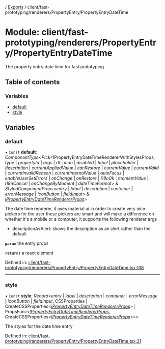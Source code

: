 [](../README.md) / [Exports](../modules.md) / client/fast-prototyping/renderers/PropertyEntry/PropertyEntryDateTime

# Module: client/fast-prototyping/renderers/PropertyEntry/PropertyEntryDateTime

The property entry date time for fast prototyping

## Table of contents

### Variables

- [default](client_fast_prototyping_renderers_propertyentry_propertyentrydatetime.md#default)
- [style](client_fast_prototyping_renderers_propertyentry_propertyentrydatetime.md#style)

## Variables

### default

• `Const` **default**: *ComponentType*<*Pick*<IPropertyEntryDateTimeRendererWithStylesProps, *type* \| *propertyId* \| *args* \| *rtl* \| *icon* \| *disabled* \| *label* \| *placeholder* \| *description* \| *currentAppliedValue* \| *canRestore* \| *currentValue* \| *currentValid* \| *currentInvalidReason* \| *currentInternalValue* \| *autoFocus* \| *enableUserSetErrors* \| *onChange* \| *onRestore* \| *i18nOk* \| *momentValue* \| *i18nCancel* \| *onChangeByMoment* \| *dateTimeFormat*\> & *StyledComponentProps*<*entry* \| *label* \| *description* \| *container* \| *errorMessage* \| *iconButton* \| *fieldInput*\> & [*IPropertyEntryDateTimeRendererProps*](../interfaces/client_internal_components_propertyentry_propertyentrydatetime.ipropertyentrydatetimerendererprops.md)\>

The date time renderer, it uses material ui in order to create very nice pickers for the user
these pickers are smart and will make a difference on whether it's a mobile or a computer,
it supports the following renderer args

- descriptionAsAlert: shows the description as an alert rather than the default

**`param`** the entry props

**`returns`** a react element

Defined in: [client/fast-prototyping/renderers/PropertyEntry/PropertyEntryDateTime.tsx:108](https://github.com/onzag/itemize/blob/28218320/client/fast-prototyping/renderers/PropertyEntry/PropertyEntryDateTime.tsx#L108)

___

### style

• `Const` **style**: *Record*<*entry* \| *label* \| *description* \| *container* \| *errorMessage* \| *iconButton* \| *fieldInput*, CSSProperties \| CreateCSSProperties<[*IPropertyEntryDateTimeRendererProps*](../interfaces/client_internal_components_propertyentry_propertyentrydatetime.ipropertyentrydatetimerendererprops.md)\> \| PropsFunc<[*IPropertyEntryDateTimeRendererProps*](../interfaces/client_internal_components_propertyentry_propertyentrydatetime.ipropertyentrydatetimerendererprops.md), CreateCSSProperties<[*IPropertyEntryDateTimeRendererProps*](../interfaces/client_internal_components_propertyentry_propertyentrydatetime.ipropertyentrydatetimerendererprops.md)\>\>\>

The styles for the date time entry

Defined in: [client/fast-prototyping/renderers/PropertyEntry/PropertyEntryDateTime.tsx:31](https://github.com/onzag/itemize/blob/28218320/client/fast-prototyping/renderers/PropertyEntry/PropertyEntryDateTime.tsx#L31)
